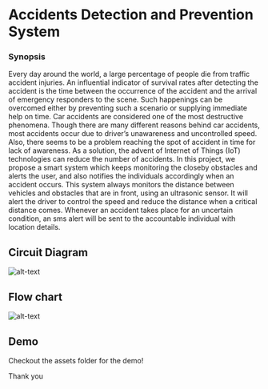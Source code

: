 # Accidents Detection and Prevention System 

### Synopsis
Every day around the world, a large percentage of people die from traffic accident injuries. An influential indicator of survival rates after detecting the accident is the time between the occurrence of the accident and the arrival of emergency responders to the scene. Such happenings can be overcomed either by preventing such a scenario  or supplying immediate help on time.
Car  accidents  are considered  one  of the  most destructive phenomena. Though there are many different  reasons  behind car accidents,  most accidents occur  due to driver’s unawareness and uncontrolled speed. Also, there seems to be a problem reaching the spot of accident in time for lack  of  awareness.  As  a  solution,  the advent  of  Internet  of Things (IoT) technologies can reduce the number of accidents. In  this  project, we propose a  smart system  which keeps monitoring the closeby obstacles  and alerts  the user,  and also  notifies  the  individuals accordingly when an accident occurs. This system always monitors the distance  between vehicles  and obstacles that are in front, using an ultrasonic sensor. It will alert the driver to control the speed and reduce the distance when a critical distance comes. Whenever an accident takes place for an uncertain condition, an sms alert will be sent to the accountable individual with location details.

## Circuit Diagram
![alt-text](https://github.com/peeeebeeeeeee/Accident-Detection-using-Arduino/blob/main/assets/flow.png?raw=true)

## Flow chart
![alt-text](https://github.com/peeeebeeeeeee/Accident-Detection-using-Arduino/blob/main/assets/Accident%20Detection.png?raw=true)

## Demo
Checkout the assets folder for the demo!

Thank you
